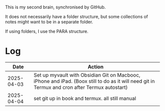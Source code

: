 This is my second brain, synchronised by GitHub.

It does not necessarily have a folder structure, but some collections of notes might want to be in a separate folder.

If using folders, I use the PARA structure.

# Log

| Date       | Action                                                                                                                                         |
| ---------- | ---------------------------------------------------------------------------------------------------------------------------------------------- |
| 2025-04-03 | Set up myvault with Obsidian Git on Macbooc, iPhone and iPad. (Boox still to do as it will need git in Termux and cron after Termux autostart) |
| 2025-04-04 | set git up in book and termux. all still manual |
